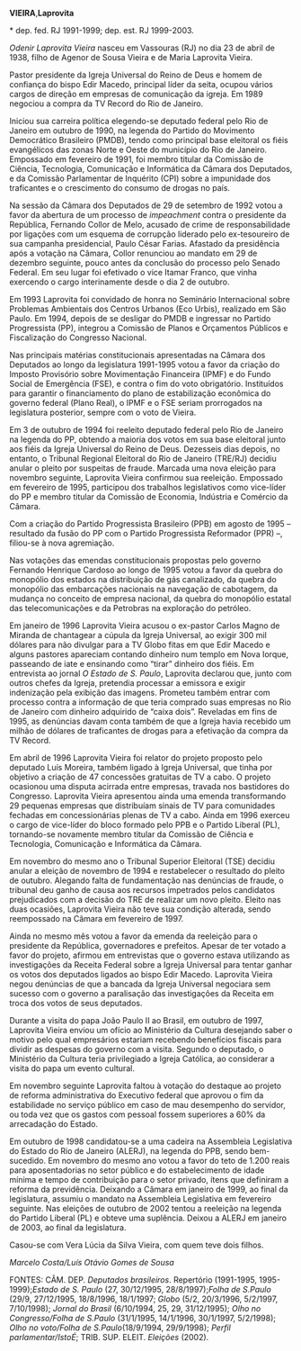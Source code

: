 **VIEIRA**,**Laprovita**

\* dep. fed. RJ 1991-1999; dep. est. RJ 1999-2003.

*Odenir Laprovita Vieira* nasceu em Vassouras (RJ) no dia 23 de abril de
1938, filho de Agenor de Sousa Vieira e de Maria Laprovita Vieira.

Pastor presidente da Igreja Universal do Reino de Deus e homem de
confiança do bispo Edir Macedo, principal líder da seita, ocupou vários
cargos de direção em empresas de comunicação da igreja. Em 1989 negociou
a compra da TV Record do Rio de Janeiro.

Iniciou sua carreira política elegendo-se deputado federal pelo Rio de
Janeiro em outubro de 1990, na legenda do Partido do Movimento
Democrático Brasileiro (PMDB), tendo como principal base eleitoral os
fiéis evangélicos das zonas Norte e Oeste do município do Rio de
Janeiro. Empossado em fevereiro de 1991, foi membro titular da Comissão
de Ciência, Tecnologia, Comunicação e Informática da Câmara dos
Deputados, e da Comissão Parlamentar de Inquérito (CPI) sobre a
impunidade dos traficantes e o crescimento do consumo de drogas no país.

Na sessão da Câmara dos Deputados de 29 de setembro de 1992 votou a
favor da abertura de um processo de *impeachment* contra o presidente da
República, Fernando Collor de Melo, acusado de crime de responsabilidade
por ligações com um esquema de corrupção liderado pelo ex-tesoureiro de
sua campanha presidencial, Paulo César Farias. Afastado da presidência
após a votação na Câmara, Collor renunciou ao mandato em 29 de dezembro
seguinte, pouco antes da conclusão do processo pelo Senado Federal. Em
seu lugar foi efetivado o vice Itamar Franco, que vinha exercendo o
cargo interinamente desde o dia 2 de outubro.

Em 1993 Laprovita foi convidado de honra no Seminário Internacional
sobre Problemas Ambientais dos Centros Urbanos (Eco Urbis), realizado em
São Paulo. Em 1994, depois de se desligar do PMDB e ingressar no Partido
Progressista (PP), integrou a Comissão de Planos e Orçamentos Públicos e
Fiscalização do Congresso Nacional.

Nas principais matérias constitucionais apresentadas na Câmara dos
Deputados ao longo da legislatura 1991-1995 votou a favor da criação do
Imposto Provisório sobre Movimentação Financeira (IPMF) e do Fundo
Social de Emergência (FSE), e contra o fim do voto obrigatório.
Instituídos para garantir o financiamento do plano de estabilização
econômica do governo federal (Plano Real), o IPMF e o FSE seriam
prorrogados na legislatura posterior, sempre com o voto de Vieira.

Em 3 de outubro de 1994 foi reeleito deputado federal pelo Rio de
Janeiro na legenda do PP, obtendo a maioria dos votos em sua base
eleitoral junto aos fiéis da Igreja Universal do Reino de Deus.
Dezesseis dias depois, no entanto, o Tribunal Regional Eleitoral do Rio
de Janeiro (TRE/RJ) decidiu anular o pleito por suspeitas de fraude.
Marcada uma nova eleição para novembro seguinte, Laprovita Vieira
confirmou sua reeleição. Empossado em fevereiro de 1995, participou dos
trabalhos legislativos como vice-líder do PP e membro titular da
Comissão de Economia, Indústria e Comércio da Câmara.

Com a criação do Partido Progressista Brasileiro (PPB) em agosto de 1995
– resultado da fusão do PP com o Partido Progressista Reformador (PPR)
–, filiou-se à nova agremiação.

Nas votações das emendas constitucionais propostas pelo governo Fernando
Henrique Cardoso ao longo de 1995 votou a favor da quebra do monopólio
dos estados na distribuição de gás canalizado, da quebra do monopólio
das embarcações nacionais na navegação de cabotagem, da mudança no
conceito de empresa nacional, da quebra do monopólio estatal das
telecomunicações e da Petrobras na exploração do petróleo.

Em janeiro de 1996 Laprovita Vieira acusou o ex-pastor Carlos Magno de
Miranda de chantagear a cúpula da Igreja Universal, ao exigir 300 mil
dólares para não divulgar para a TV Globo fitas em que Edir Macedo e
alguns pastores apareciam contando dinheiro num templo em Nova Iorque,
passeando de iate e ensinando como “tirar” dinheiro dos fiéis. Em
entrevista ao jornal *O Estado de S. Paulo*, Laprovita declarou que,
junto com outros chefes da Igreja, pretendia processar a emissora e
exigir indenização pela exibição das imagens. Prometeu também entrar com
processo contra a informação de que teria comprado suas empresas no Rio
de Janeiro com dinheiro adquirido de “caixa dois”. Reveladas em fins de
1995, as denúncias davam conta também de que a Igreja havia recebido um
milhão de dólares de traficantes de drogas para a efetivação da compra
da TV Record.

Em abril de 1996 Laprovita Vieira foi relator do projeto proposto pelo
deputado Luís Moreira, também ligado à Igreja Universal, que tinha por
objetivo a criação de 47 concessões gratuitas de TV a cabo. O projeto
ocasionou uma disputa acirrada entre empresas, travada nos bastidores do
Congresso. Laprovita Vieira apresentou ainda uma emenda transformando 29
pequenas empresas que distribuíam sinais de TV para comunidades fechadas
em concessionárias plenas de TV a cabo. Ainda em 1996 exerceu o cargo de
vice-líder do bloco formado pelo PPB e o Partido Liberal (PL),
tornando-se novamente membro titular da Comissão de Ciência e
Tecnologia, Comunicação e Informática da Câmara.

Em novembro do mesmo ano o Tribunal Superior Eleitoral (TSE) decidiu
anular a eleição de novembro de 1994 e restabelecer o resultado do
pleito de outubro. Alegando falta de fundamentação nas denúncias de
fraude, o tribunal deu ganho de causa aos recursos impetrados pelos
candidatos prejudicados com a decisão do TRE de realizar um novo pleito.
Eleito nas duas ocasiões, Laprovita Vieira não teve sua condição
alterada, sendo reempossado na Câmara em fevereiro de 1997.

Ainda no mesmo mês votou a favor da emenda da reeleição para o
presidente da República, governadores e prefeitos. Apesar de ter votado
a favor do projeto, afirmou em entrevistas que o governo estava
utilizando as investigações da Receita Federal sobre a Igreja Universal
para tentar ganhar os votos dos deputados ligados ao bispo Edir Macedo.
Laprovita Vieira negou denúncias de que a bancada da Igreja Universal
negociara sem sucesso com o governo a paralisação das investigações da
Receita em troca dos votos de seus deputados.

Durante a visita do papa João Paulo II ao Brasil, em outubro de 1997,
Laprovita Vieira enviou um ofício ao Ministério da Cultura desejando
saber o motivo pelo qual empresários estariam recebendo benefícios
fiscais para dividir as despesas do governo com a visita. Segundo o
deputado, o Ministério da Cultura teria privilegiado a Igreja Católica,
ao considerar a visita do papa um evento cultural.

Em novembro seguinte Laprovita faltou à votação do destaque ao projeto
de reforma administrativa do Executivo federal que aprovou o fim da
estabilidade no serviço público em caso de mau desempenho do servidor,
ou toda vez que os gastos com pessoal fossem superiores a 60% da
arrecadação do Estado.

Em outubro de 1998 candidatou-se a uma cadeira na Assembleia Legislativa
do Estado do Rio de Janeiro (ALERJ), na legenda do PPB, sendo
bem-sucedido. Em novembro do mesmo ano votou a favor do teto de 1.200
reais para aposentadorias no setor público e do estabelecimento de idade
mínima e tempo de contribuição para o setor privado, ítens que definiram
a reforma da previdência. Deixando a Câmara em janeiro de 1999, ao final
da legislatura, assumiu o mandato na Assembleia Legislativa em fevereiro
seguinte. Nas eleições de outubro de 2002 tentou a reeleição na legenda
do Partido Liberal (PL) e obteve uma suplência. Deixou a ALERJ em
janeiro de 2003, ao final da legislatura.

Casou-se com Vera Lúcia da Silva Vieira, com quem teve dois filhos.

*Marcelo Costa/Luís Otávio Gomes de Sousa*

FONTES: CÂM. DEP. *Deputados brasileiros*. Repertório (1991-1995,
1995-1999);*Estado de S. Paulo* (27, 30/12/1995, 28/8/1997);*Folha de
S.Paulo* (29/9, 27/12/1995, 18/8/1996, 18/1/1997; *Globo* (5/2,
20/3/1996, 5/2/1997, 7/10/1998); *Jornal do Brasil* (6/10/1994, 25, 29,
31/12/1995); *Olho no Congresso/Folha de S.Paulo* (31/1/1995, 14/1/1996,
30/1/1997, 5/2/1998); *Olho no voto/Folha de S.Paulo*(18/9/1994,
29/9/1998); *Perfil parlamentar/IstoÉ*; TRIB. SUP. ELEIT. *Eleições*
(2002).
